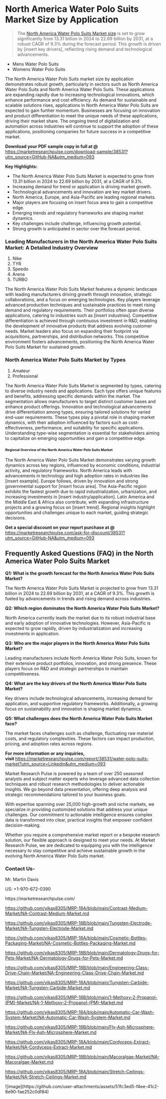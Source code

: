 <h1>North America Water Polo Suits Market&nbsp;Size by Application</h1><blockquote><p>The <a href="https://marketresearchpulse.com/download-sample/38531?utm_source=GitHub-NA&amp;utm_medium=093">North America Water Polo Suits Market size</a> is set to grow significantly from 13.31 billion in 2024 to 22.69 billion by 2031, at a robust CAGR of 9.3% during the forecast period. This growth is driven by [insert key drivers], reflecting rising demand and technological advancements.</p></blockquote><ul><li>Mens Water Polo Suits <li> Womens Water Polo Suits</li></ul><p>The North America Water Polo Suits market size by application demonstrates robust growth, particularly in sectors such as North America Water Polo Suits and North America Water Polo Suits. These applications are expanding rapidly due to increasing technological innovations, which enhance performance and cost efficiency. As demand for sustainable and scalable solutions rises, applications in North America Water Polo Suits are expected to gain further momentum. Businesses are focusing on innovation and product differentiation to meet the unique needs of these applications, driving their market share. The ongoing trend of digitalization and automation across industries will continue to support the adoption of these applications, positioning companies for future success in a competitive market.</p><p><strong>Download your PDF sample copy in full at @ </strong><a href="https://marketresearchpulse.com/download-sample/38531?utm_source=GitHub-NA&amp;utm_medium=093">https://marketresearchpulse.com/download-sample/38531?utm_source=GitHub-NA&amp;utm_medium=093</a></p><p><strong>Key Highlights: </strong></p><ul><li>The North America Water Polo Suits Market is expected to grow from 13.31 billion in 2024 to 22.69 billion by 2031, at a CAGR of 9.3%.</li><li>Increasing demand for trend or application is driving market growth.</li><li>Technological advancements and innovation are key market drivers.</li><li>North America, Europe, and Asia-Pacific are leading regional markets.</li><li>Major players are focusing on insert focus area to gain a competitive edge.</li><li>Emerging trends and regulatory frameworks are shaping market dynamics.</li><li>Key challenges include challenge, influencing growth potential.</li><li>Strong growth is anticipated in sector over the forecast period.</li></ul><h3>Leading Manufacturers in the North America Water Polo Suits Market: A Detailed Industry Overview</h3><ol><li>Nike</li><li>TYR</li><li>Speedo</li><li>Arena</li><li>TURBO</li></ol><div class="flex max-w-full flex-col flex-grow"><div class="min-h-8 text-message flex w-full flex-col items-end gap-2 whitespace-normal break-words [.text-message+&amp;]:mt-5" dir="auto" data-message-author-role="assistant" data-message-id="fd8432e4-4910-450d-b182-61b7bfb0a01f" data-message-model-slug="gpt-4o"><div class="flex w-full flex-col gap-1 empty:hidden first:pt-[3px]"><div class="markdown prose w-full break-words dark:prose-invert light"><p>The North America Water Polo Suits Market features a dynamic landscape with leading manufacturers driving growth through innovation, strategic collaborations, and a focus on emerging technologies. Key players leverage advanced production techniques and sustainable practices to meet rising demand and regulatory requirements. Their portfolios often span diverse applications, catering to industries such as [insert industries]. Competitive differentiation is achieved through continuous investment in R&amp;D, enabling the development of innovative products that address evolving customer needs. Market leaders also focus on expanding their footprint via acquisitions, partnerships, and distribution networks. This competitive environment fosters advancements, positioning the North America Water Polo Suits Market for sustained growth.</p></div></div></div></div><h3>North America Water Polo Suits Market by Types</h3><ol><li>Amateur <li> Professional</li></ol><div class="flex max-w-full flex-col flex-grow"><div class="min-h-8 text-message flex w-full flex-col items-end gap-2 whitespace-normal break-words [.text-message+&amp;]:mt-5" dir="auto" data-message-author-role="assistant" data-message-id="084470be-0bb7-4664-bddf-5156b4f41249" data-message-model-slug="gpt-4o-mini"><div class="flex w-full flex-col gap-1 empty:hidden first:pt-[3px]"><div class="markdown prose w-full break-words dark:prose-invert light"><p>The North America Water Polo Suits Market is segmented by types, catering to diverse industry needs and applications. Each type offers unique features and benefits, addressing specific demands within the market. The segmentation allows manufacturers to target distinct customer bases and enhance product offerings. Innovation and technological advancements drive differentiation among types, ensuring tailored solutions for varied end-user requirements. These types play a pivotal role in shaping market dynamics, with their adoption influenced by factors such as cost-effectiveness, performance, and suitability for specific applications. Understanding type-wise segmentation is essential for stakeholders aiming to capitalize on emerging opportunities and gain a competitive edge.</p></div></div></div></div><h3><span style="font-size: 11px;">Regional Overview of the North America Water Polo Suits Market</span></h3><div class="flex max-w-full flex-col flex-grow"><div class="min-h-8 text-message flex w-full flex-col items-end gap-2 whitespace-normal break-words [.text-message+&amp;]:mt-5" dir="auto" data-message-author-role="assistant" data-message-id="e9038762-ce64-4e30-91c9-9bd413514231" data-message-model-slug="gpt-4o-mini"><div class="flex w-full flex-col gap-1 empty:hidden first:pt-[3px]"><div class="markdown prose w-full break-words dark:prose-invert light"><p>The North America Water Polo Suits Market demonstrates varying growth dynamics across key regions, influenced by economic conditions, industrial activity, and regulatory frameworks. North America leads with advancements in technology and high adoption rates in industries like [insert example]. Europe follows, driven by innovation and strong governmental support for [insert focus area]. The Asia-Pacific region exhibits the fastest growth due to rapid industrialization, urbanization, and increasing investments in [insert industry/application]. Latin America and the Middle East &amp; Africa also contribute, with expanding infrastructure projects and a growing focus on [insert trend]. Regional insights highlight opportunities and challenges unique to each market, guiding strategic decisions.</p></div></div></div></div><p><strong>Get a special discount on your report purchase at @ </strong><a href="https://marketresearchpulse.com/ask-for-discount/38531?utm_source=GitHub-NA&amp;utm_medium=093">https://marketresearchpulse.com/ask-for-discount/38531?utm_source=GitHub-NA&amp;utm_medium=093</a></p><h2>Frequently Asked Questions (FAQ) in the North America Water Polo Suits Market</h2><p><strong>Q1: What is the growth forecast for the North America Water Polo Suits Market?</strong></p><p>The North America Water Polo Suits Market is projected to grow from 13.31 billion in 2024 to 22.69 billion by 2031, at a CAGR of 9.3%. This growth is fueled by advancements in trends and rising demand across industries.</p><p><strong>Q2: Which region dominates the North America Water Polo Suits Market?</strong></p><p>North America currently leads the market due to its robust industrial base and early adoption of innovative technologies. However, Asia-Pacific is expected to grow rapidly, driven by industrialization and increasing investments in application.</p><p><strong>Q3: Who are the major players in the North America Water Polo Suits Market?</strong></p><p>Leading manufacturers include North America Water Polo Suits, known for their extensive product portfolios, innovation, and strong presence. These players focus on R&amp;D and strategic partnerships to maintain competitiveness.</p><p><strong>Q4: What are the key drivers of the North America Water Polo Suits Market?</strong></p><p>Key drivers include technological advancements, increasing demand for application, and supportive regulatory frameworks. Additionally, a growing focus on sustainability and innovation is shaping market dynamics.</p><p><strong>Q5: What challenges does the North America Water Polo Suits Market face?</strong></p><p>The market faces challenges such as challenge, fluctuating raw material costs, and regulatory complexities. These factors can impact production, pricing, and adoption rates across regions.</p><p><strong>For more information or any inquiries, visit&nbsp;</strong><a href="https://marketresearchpulse.com/report/38531/water-polo-suits-market?utm_source=Linkedin&utm_medium=093">https://marketresearchpulse.com/report/38531/water-polo-suits-market?utm_source=Linkedin&utm_medium=093</a></p><p>Market Research Pulse is powered by a team of over 250 seasoned analysts and subject matter experts who leverage advanced data collection techniques and robust research methodologies to deliver actionable insights. We go beyond data presentation, offering deep analysis and strategic recommendations tailored to your business goals.</p><p>With expertise spanning over 25,000 high-growth and niche markets, we specialize in providing customized solutions that address your unique challenges. Our commitment to actionable intelligence ensures complex data is transformed into clear, practical insights that empower confident decision-making.</p><p>Whether you require a comprehensive market report or a bespoke research solution, our flexible approach is designed to meet your needs. At Market Research Pulse, we are dedicated to equipping you with the intelligence necessary to stay competitive and achieve sustainable growth in the evolving North America Water Polo Suits market.</p><h3><strong>Contact Us-</strong></h3><p>Mr. Martin Davis</p><p>US: +1-970-672-0390</p><p>https://marketresearchpulse.com/</p><p><a href="https://github.com/vikas8305/MRP-18A/blob/main/Contrast-Medium-Market/NA-Contrast-Medium-Market.md">https://github.com/vikas8305/MRP-18A/blob/main/Contrast-Medium-Market/NA-Contrast-Medium-Market.md</a></p><p><a href="https://github.com/vikas8305/MRP-18B/blob/main/Tungsten-Electrode-Market/NA-Tungsten-Electrode-Market.md">https://github.com/vikas8305/MRP-18B/blob/main/Tungsten-Electrode-Market/NA-Tungsten-Electrode-Market.md</a></p><p><a href="https://github.com/vikas8305/MRP-18A/blob/main/Cosmetic-Bottles-Packaging-Market/NA-Cosmetic-Bottles-Packaging-Market.md">https://github.com/vikas8305/MRP-18A/blob/main/Cosmetic-Bottles-Packaging-Market/NA-Cosmetic-Bottles-Packaging-Market.md</a></p><p><a href="https://github.com/vikas8305/MRP-18B/blob/main/Dermatology-Drugs-for-Pets-Market/NA-Dermatology-Drugs-for-Pets-Market.md">https://github.com/vikas8305/MRP-18B/blob/main/Dermatology-Drugs-for-Pets-Market/NA-Dermatology-Drugs-for-Pets-Market.md</a></p><p><a href="https://github.com/vikas8305/MRP-18B/blob/main/Engineering-Class-Drive-Chain-Market/NA-Engineering-Class-Drive-Chain-Market.md">https://github.com/vikas8305/MRP-18B/blob/main/Engineering-Class-Drive-Chain-Market/NA-Engineering-Class-Drive-Chain-Market.md</a></p><p><a href="https://github.com/vikas8305/MRP-18A/blob/main/Tungsten-Carbide-Market/NA-Tungsten-Carbide-Market.md">https://github.com/vikas8305/MRP-18A/blob/main/Tungsten-Carbide-Market/NA-Tungsten-Carbide-Market.md</a></p><p><a href="https://github.com/vikas8305/MRP-18B/blob/main/1-Methoxy-2-Propanol-(PM)-Market/NA-1-Methoxy-2-Propanol-(PM)-Market.md">https://github.com/vikas8305/MRP-18B/blob/main/1-Methoxy-2-Propanol-(PM)-Market/NA-1-Methoxy-2-Propanol-(PM)-Market.md</a></p><p><a href="https://github.com/vikas8305/MRP-18A/blob/main/Automatic-Car-Wash-System-Market/NA-Automatic-Car-Wash-System-Market.md">https://github.com/vikas8305/MRP-18A/blob/main/Automatic-Car-Wash-System-Market/NA-Automatic-Car-Wash-System-Market.md</a></p><p><a href="https://github.com/vikas8305/MRP-18B/blob/main/Fly-Ash-Microsphere-Market/NA-Fly-Ash-Microsphere-Market.md">https://github.com/vikas8305/MRP-18B/blob/main/Fly-Ash-Microsphere-Market/NA-Fly-Ash-Microsphere-Market.md</a></p><p><a href="https://github.com/vikas8305/MRP-18A/blob/main/Cordyceps-Extract-Market/NA-Cordyceps-Extract-Market.md">https://github.com/vikas8305/MRP-18A/blob/main/Cordyceps-Extract-Market/NA-Cordyceps-Extract-Market.md</a></p><p><a href="https://github.com/vikas8305/MRP-18B/blob/main/Macoralgae-Market/NA-Macoralgae-Market.md">https://github.com/vikas8305/MRP-18B/blob/main/Macoralgae-Market/NA-Macoralgae-Market.md</a></p><p><a href="https://github.com/vikas8305/MRP-18A/blob/main/Stretch-Ceilings-Market/NA-Stretch-Ceilings-Market.md">https://github.com/vikas8305/MRP-18A/blob/main/Stretch-Ceilings-Market/NA-Stretch-Ceilings-Market.md</a></p>
![image](https://github.com/user-attachments/assets/51fc3ed5-f4ee-41c2-8e90-fae252c0df84)
